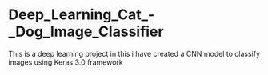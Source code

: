 # Deep_Learning_Cat_-_Dog_Image_Classifier
This is a deep learning project in this i have created a CNN model to classify images using Keras 3.0 framework
